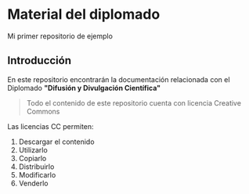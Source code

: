 # Material del diplomado
Mi primer repositorio de ejemplo

## Introducción

En este repositorio encontrarán la documentación relacionada con el Diplomado **"Difusión y Divulgación Científica"**

> Todo el contenido de este repositorio cuenta con licencia Creative Commons

Las licencias CC permiten:

1. Descargar el contenido
1. Utilizarlo
1. Copiarlo
1. Distribuirlo
1. Modificarlo
1. Venderlo



